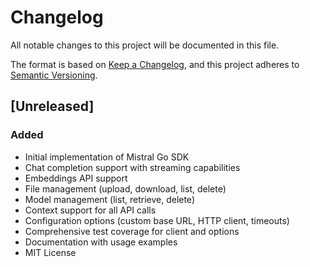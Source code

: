 # Changelog

All notable changes to this project will be documented in this file.

The format is based on [Keep a Changelog](https://keepachangelog.com/en/1.0.0/),
and this project adheres to [Semantic Versioning](https://semver.org/spec/v2.0.0.html).

## [Unreleased]

### Added

- Initial implementation of Mistral Go SDK
- Chat completion support with streaming capabilities
- Embeddings API support
- File management (upload, download, list, delete)
- Model management (list, retrieve, delete)
- Context support for all API calls
- Configuration options (custom base URL, HTTP client, timeouts)
- Comprehensive test coverage for client and options
- Documentation with usage examples
- MIT License
